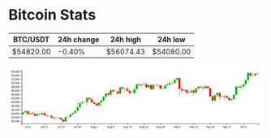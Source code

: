 # Bitcoin Stats

BTC/USDT|24h change|24h high|24h low|
|---|---|---|---|
|$54820.00|-0.40%|$56074.43|$54080.00|

<img src="./chart.svg">
